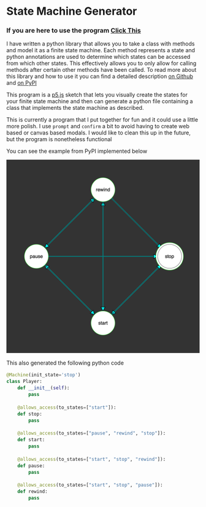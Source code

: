 # State Machine Generator

### If you are here to use the program [Click This](/machine-gen/machine-gen/machine-gen)

I have written a python library that allows you to take a class with methods and model it as a finite state machine. Each method represents a state
and python annotations are used to determine which states can be accessed from which other states. This effectively allows you to only allow
for calling methods after certain other methods have been called. To read more about this library and how to use it
you can find a detailed description [on Github](https://github.com/elunico/Python-Finite-State-Machine) and [on PyPI](https://pypi.org/project/statemachine-elunico/)

This program is a [p5.js](https://p5js.org) sketch that lets you visually create the states for your finite state machine and then can generate a
python file containing a class that implements the state machine as described.

This is currently a program that I put together for fun and it could use a little more polish. I use `prompt` and `confirm` a bit to avoid having to
create web based or canvas based modals. I would like to clean this up in the future, but the program is nonetheless functional

You can see the example from PyPI implemented below

![An example image from the pypi page](https://github.com/elunico/machine-gen/raw/main/sketch.png)

This also generated the following python code

```python
@Machine(init_state='stop')
class Player:
    def __init__(self):
        pass

    @allows_access(to_states=["start"]):
    def stop:
        pass

    @allows_access(to_states=["pause", "rewind", "stop"]):
    def start:
        pass

    @allows_access(to_states=["start", "stop", "rewind"]):
    def pause:
        pass

    @allows_access(to_states=["start", "stop", "pause"]):
    def rewind:
        pass
```
